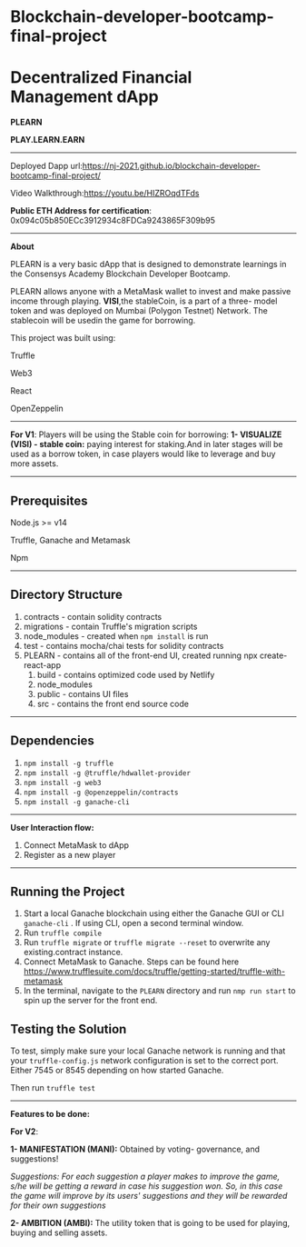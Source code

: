 # Blockchain-developer-bootcamp-final-project
# Decentralized Financial Management dApp
**PLEARN**

**PLAY.LEARN.EARN**

---

Deployed Dapp url:https://nj-2021.github.io/blockchain-developer-bootcamp-final-project/

Video Walkthrough:https://youtu.be/HIZROqdTFds

**Public ETH Address for certification**: 0x094c05b850ECc3912934c8FDCa9243865F309b95

---
**About**

PLEARN is a very basic dApp that is designed to demonstrate learnings in the Consensys Academy Blockchain Developer Bootcamp.

PLEARN allows anyone with a MetaMask wallet to invest and make passive income through playing. **VISI**,the stableCoin, is a part of a three- model token and was deployed on Mumbai (Polygon Testnet) Network. The stablecoin will be usedin the game for borrowing.

This project was built using:

Truffle

Web3

React

OpenZeppelin

---
**For V1**:
Players will be using the Stable coin for borrowing: 
  **1- VISUALIZE (VISI) - stable coin:** 
  paying interest for staking.And in later stages will be used as a borrow token, in case players would like to leverage and buy more assets.

 ---
## Prerequisites

Node.js >= v14

Truffle, Ganache and Metamask

Npm

---
## Directory Structure  
1. contracts - contain solidity contracts 
2. migrations - contain Truffle's migration scripts
3. node_modules - created when `npm install` is run
4. test - contains mocha/chai tests for solidity contracts
5. PLEARN - contains all of the front-end UI, created running npx create-react-app 
    1. build - contains optimized code used by Netlify
    2. node_modules
    3. public - contains UI files 
    4. src - contains the front end source code

---
## Dependencies

1. `npm install -g truffle`
2. `npm install -g @truffle/hdwallet-provider`
3. `npm install -g web3`
4. `npm install -g @openzeppelin/contracts`
5. `npm install -g ganache-cli`

---
**User Interaction flow:**

1. Connect MetaMask to dApp
2. Register as a  new player


---
## Running the Project
1. Start a local Ganache blockchain using either the Ganache GUI or CLI `ganache-cli` . If using CLI, open a second terminal window.
2. Run `truffle compile`
3. Run `truffle migrate` or `truffle migrate --reset` to overwrite any existing.contract instance.
4. Connect MetaMask to Ganache. Steps can be found here https://www.trufflesuite.com/docs/truffle/getting-started/truffle-with-metamask
5. In the terminal, navigate to the `PLEARN` directory and run `nmp run start` to spin up the server for the front end.

## Testing the Solution 
To test, simply make sure your local Ganache network is running and that your  `truffle-config.js` network configuration is set to the correct port. Either 7545 or 8545 depending on how started Ganache.

Then run `truffle test`

---
**Features to be done:**

**For V2**:

  **1- MANIFESTATION (MANI):** 
  Obtained by voting- governance, and suggestions!
  
  _Suggestions: For each suggestion a player makes to improve the game, s/he will be getting a reward in case his suggestion won. So, in this case the game will improve by its       users' suggestions and they will be rewarded for their own suggestions_
  
 **2- AMBITION (AMBI):**
 The utility token that is going to be used for playing, buying and selling assets.
  
  
